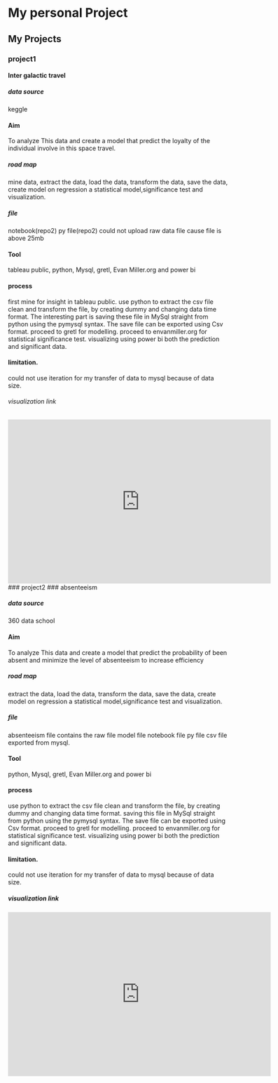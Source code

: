 # My personal Project
## My Projects
### project1
#### Inter galactic travel

##### data source
keggle

#### Aim
To analyze This data and create a model that predict the loyalty of the individual involve in this space travel.

##### road map
mine data, extract the data, load the data, transform the data, save the data, create model on regression a statistical model,significance test and visualization.

##### file
notebook(repo2)
py file(repo2)
could not upload raw data file cause file is above 25mb

#### Tool
tableau public, python, Mysql, gretl, Evan Miller.org and power bi

#### process
first mine for insight in tableau public.
use python to  extract the csv file clean and transform the file, by creating dummy and changing data time format. 
The interesting part is saving these file in MySql straight from python using the pymysql syntax.
The save file can be exported using Csv format.
proceed to gretl for modelling.
proceed to envanmiller.org for statistical significance test.
visualizing using power bi both  the prediction and significant data.

#### limitation.
could not use iteration for my transfer of data to mysql because of data size.

###### visualization link
<iframe title="inter galatic travel" width="600" height="373.5" src="https://app.powerbi.com/view?r=eyJrIjoiMGVlNzMyMGItYmM1OC00ODQ5LTk1ZDMtYWIwNGY5ODczMTQ5IiwidCI6ImRmODY3OWNkLWE4MGUtNDVkOC05OWFjLWM4M2VkN2ZmOTVhMCJ9" frameborder="0" allowFullScreen="true"></iframe>
### project2
### absenteeism

##### data source
360 data school 

#### Aim
To analyze This data and create a model that predict the probability of been absent and minimize the level of absenteeism to increase efficiency 

##### road map
extract the data, load the data, transform the data, save the data, create model on regression a statistical model,significance test and visualization.

##### file
absenteeism file contains the raw file
model file
notebook file
py file
csv file exported from mysql.

#### Tool
python, Mysql, gretl, Evan Miller.org and power bi

#### process
use python to  extract the csv file clean and transform the file, by creating dummy and changing data time format. 
saving this file in MySql straight from python using the pymysql syntax.
The save file can be exported using Csv format.
proceed to gretl for modelling.
proceed to envanmiller.org for statistical significance test.
visualizing using power bi both  the prediction and significant data.

#### limitation.
could not use iteration for my transfer of data to mysql because of data size.

##### visualization link
<iframe title="absenteeism" width="600" height="373.5" src="https://app.powerbi.com/view?r=eyJrIjoiZTAzZWY3ZjQtNDllZi00YjE0LTk5NjMtZmQwNzQ3MTdiMmZmIiwidCI6ImRmODY3OWNkLWE4MGUtNDVkOC05OWFjLWM4M2VkN2ZmOTVhMCJ9" frameborder="0" allowFullScreen="true"></iframe>
